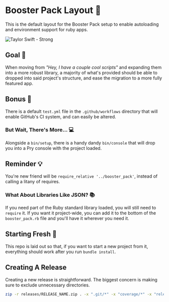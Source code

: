 # Booster Pack Layout 🚀

This is the default layout for the Booster Pack setup to enable autoloading
and environment support for ruby apps.

![Taylor Swift - Strong](https://www.trueheart78.com/assets/images/resume/taylor-strong.gif)

## Goal 🏁

When moving from _"Hey, I have a couple cool scripts"_ and expanding them into a more robust
library, a majority of what's provided should be able to dropped into said project's structure,
and ease the migration to a more fully featured app.

## Bonus 🎁

There is a default `test.yml` file in the `.github/workflows` directory that will enable GitHub's CI
system, and can easily be altered.

### But Wait, There's More... 💻

Alongside a `bin/setup`, there is a handy dandy `bin/console` that will drop you into a Pry console
with the project loaded.

## Reminder 💡

You're new friend will be `require_relative '../booster_pack'`, instead of calling a litany of
requires.

### What About Libraries Like JSON? 📚

If you need part of the Ruby standard library loaded, you will still need to `require` it. If you
want it project-wide, you can add it to the bottom of the `booster_pack.rb` file and you'll have it
wherever you need it.

## Starting Fresh 🌱

This repo is laid out so that, if you want to start a new project from it, everything should
work after you run `bundle install`.

## Creating A Release

Creating a new release is straightforward. The biggest concern is making sure to exclude
unnecessary directories.

```sh
zip -r releases/RELEASE_NAME.zip . -x ".git/*" -x "coverage/*" -x "releases/*"
```
